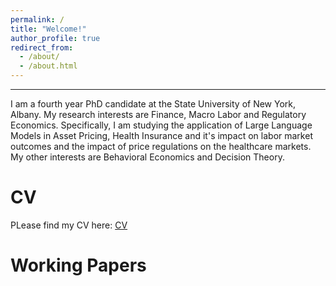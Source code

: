 ```yaml
---
permalink: /
title: "Welcome!"
author_profile: true
redirect_from: 
  - /about/
  - /about.html
---
```

---




I am a fourth year PhD candidate at the State University of New York, Albany. 
My research interests are Finance, Macro Labor and Regulatory Economics. Specifically, I am studying the application of Large Language Models in Asset Pricing, Health Insurance and it's impact on labor market outcomes and the impact of price regulations on the healthcare markets. My other interests are Behavioral Economics and Decision Theory. 

CV
======
PLease find my CV here: [CV](https://www.dropbox.com/preview/Piyush_A_CV.pdf?context=content_suggestions&role=personal)


Working Papers
======




